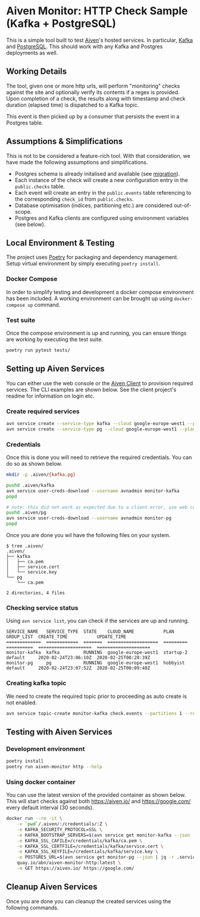 # Aiven Monitor: HTTP Check Sample (Kafka + PostgreSQL)
This is a simple tool built to test [Aiven](https://aiven.io)'s hosted services. In 
particular, [Kafka](https://kafka.apache.org/) and [PostgreSQL](https://www.postgresql.org/).
This should work with any Kafka and Postgres deployments as well.

## Working Details
The tool, given one or more http urls, will perform "monitoring" checks against the site 
and optionally verify its contents if a regex is provided. Upon completion of a check,
the results along with timestamp and check duration (elapsed time) is dispatched to a 
Kafka topic.

This event is then picked up by a consumer that persists the event in a Postgres table.

## Assumptions & Simplifications
This is not to be considered a feature-rich tool. With that consideration, we have made
the following assumptions and simplifications.

* Postgres schema is already initalised and available (see [migration](database/000_initial_migration.up.sql)).
* Each instance of the check will create a new configuration entry in the `public.checks` table.
* Each event will create an entry in the `public.events` table referencing to the corresponding `check_id` from `public.checks`.
* Database optimisation (indices, partitioning etc.) are considered out-of-scope.
* Postgres and Kafka clients are configured using environment variables (see below).

## Local Environment & Testing
The project uses [Poetry](https://python-poetry.org/) for packaging and dependency management.
Setup virtual environment by simply executing `poetry install`.

### Docker Compose
In order to simplify testing and development a docker compose environment has been included. A 
working environment can be brought up using `docker-compose up` command.

### Test suite
Once the compose environment is up and running, you can ensure things are working by 
executing the test suite.

```sh
poetry run pytest tests/
```

## Setting up Aiven Services
You can either use the web console or the [Aiven Client](https://github.com/aiven/aiven-client) to 
provision required services. The CLI examples are shown below. See the client project's 
readme for information on login etc.

### Create required services
```sh
avn service create --service-type kafka --cloud google-europe-west1 --plan startup-2 monitor-kafka
avn service create --service-type pg --cloud google-europe-west1 --plan hobbyist monitor-pg
```

### Credentials
Once this is done you will need to retrieve the required credentials. You can do so as shown below.
```sh
mkdir -p .aiven/{kafka,pg}

pushd .aiven/kafka
avn service user-creds-download --username avnadmin monitor-kafka
popd

# note: this did not work as expected due to a client error, use web console instead
pushd .aiven/pg
avn service user-creds-download --username avnadmin monitor-pg
popd
```

Once you are done you wil have the following files on your system.
```
$ tree .aiven/
.aiven/
├── kafka
│   ├── ca.pem
│   ├── service.cert
│   └── service.key
└── pg
    └── ca.pem

2 directories, 4 files
```

### Checking service status
Using `avn service list`, you can check if the services are up and running.
```
SERVICE_NAME   SERVICE_TYPE  STATE    CLOUD_NAME           PLAN       GROUP_LIST  CREATE_TIME           UPDATE_TIME         
=============  ============  =======  ===================  =========  ==========  ====================  ====================
monitor-kafka  kafka         RUNNING  google-europe-west1  startup-2  default     2020-02-24T23:06:10Z  2020-02-25T00:20:39Z
monitor-pg     pg            RUNNING  google-europe-west1  hobbyist   default     2020-02-24T23:07:52Z  2020-02-25T00:09:40Z
```

### Creating kafka topic
We need to create the required topic prior to proceeding as auto create is not enabled.
```sh
avn service topic-create monitor-kafka check.events --partitions 1 --replication 3
```

## Testing with Aiven Services
### Development environment
```sh
poetry install
poetry run aiven-monitor http --help
```

### Using docker container
You can use the latest version of the provided container as shown below. This will start 
checks against both https://aiven.io/ and https://google.com/ every default interval 
(30 seconds).

```sh
docker run --rm -it \
    -v `pwd`/.aiven/:/credentials/:Z \
    -e KAFKA_SECURITY_PROTOCOL=SSL \
    -e KAFKA_BOOTSTRAP_SERVERS=$(avn service get monitor-kafka --json | jq -r .service_uri) \
    -e KAFKA_SSL_CAFILE=/credentials/kafka/ca.pem \
    -e KAFKA_SSL_CERTFILE=/credentials/kafka/service.cert \
    -e KAFKA_SSL_KEYFILE=/credentials/kafka/service.key \
    -e POSTGRES_URL=$(avn service get monitor-pg --json | jq -r .service_uri) \
    quay.io/abn/aiven-monitor-http:latest \
    -m GET https://aiven.io/ https://google.com/
```

## Cleanup Aiven Services
Once you are done you can cleanup the created services using the following commands.
